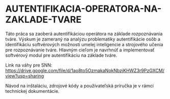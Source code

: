# AUTENTIFIKACIA-OPERATORA-NA-ZAKLADE-TVARE
Táto práca sa zaoberá autentifikáciou operátora na základe rozpoznávania tváre. Výskum je zameraný na analýzu problematiky autentifikácie osôb a identifikáciu softvérových možností umelej inteligencie a strojového učenia pre rozpoznávanie tváre. Hlavným cieľom je navrhnúť a implementovať softvérový modul pre autentifikáciu na základe tváre.


Link na váhy pre SNN: https://drive.google.com/file/d/1ao8to5OzmakaNokNbzjKHWZ3r9PzGXCM/view?usp=sharing


Návod na inštaláciu, zdrojové kódy a používateľská príručka je v rámci technickej dokumentácie. 
